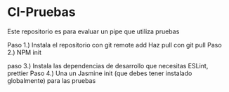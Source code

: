 # CI-Pruebas
Este repositorio es para evaluar un pipe que utiliza pruebas

Paso 1.) Instala el repositorio con git remote add <namem> <url>
	 Haz pull con git pull <name> <branch>
Paso 2.) NPM init

paso 3.) Instala las dependencias de desarrollo que necesitas
	 ESLint, prettier
Paso 4.) Una un Jasmine init (que debes tener instalado globalmente) para las pruebas
